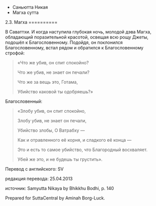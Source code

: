 









* Саньютта Никая
* Магха сутта


2\.3\. Магха
\=\=\=\=\=\=\=\=\=\=



В Саваттхи\. И когда наступила глубокая ночь, молодой дэва Магха, обладающий поразительной красотой, освещая всю рощу Джеты, подошёл к Благословенному\. Подойдя, он поклонился Благословенному, встал рядом и обратился к Благословенному строфой:



> «Что же убив, он спит спокойно?  
> 
> Что же убив, не знает он печали?  
> 
> Что же за вещь это, Готама,  
> 
> Убийство каковой ты одобряешь?»


Благословенный:



> «Злобу убив, он спит спокойно,  
> 
> Злобу убив, не знает он печали,  
> 
> Убийство злобы, О Ватрабху —  
> 
> Как и отравленного её корня, и сладкого её конца —  
> 
> Это и есть то самое убийство, что Благородный восхваляет\.  
> 
> Убей же это, и не будешь ты грустить»\.



Перевод с английского: SV


редакция перевода: 25\.04\.2013


источник: Samyutta Nikaya by Bhikkhu Bodhi, p\. 140


Prepared for SuttaCentral by Aminah Borg\-Luck\.






